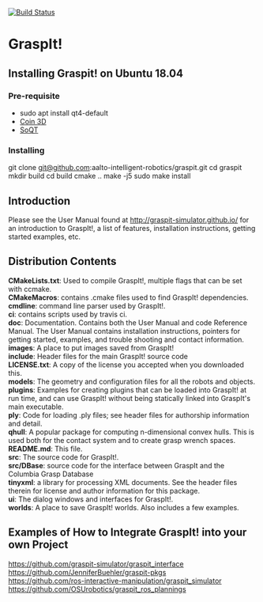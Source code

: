[![Build Status](https://travis-ci.org/graspit-simulator/graspit.svg?branch=master)](https://travis-ci.org/graspit-simulator/graspit)

<h1>GraspIt!</h1>

## Installing Graspit! on Ubuntu 18.04

### Pre-requisite

* sudo apt install qt4-default
* [Coin 3D](https://sourceforge.net/p/coin3d/wiki/Coin3D_Build_Instructions_For_Linux/)
* [SoQT](https://sourceforge.net/p/coin3d-soqt/wiki/Coin3D-SoQt_Build_Instructions_For_Linux/)

### Installing

git clone git@github.com:aalto-intelligent-robotics/graspit.git
cd graspit
mkdir build
cd build
cmake ..
make -j5
sudo make install

Introduction
------------

Please see the User Manual found at <http://graspit-simulator.github.io/> for an introduction to GraspIt!, a list of
features, installation instructions, getting started examples, etc.

Distribution Contents
---------------------

**CMakeLists.txt**: Used to compile GraspIt!, multiple flags that can be set with ccmake. <br />
**CMakeMacros**: contains .cmake files used to find GraspIt! dependencies.  <br />
**cmdline**: command line parser used by GraspIt!.  <br />
**ci**: contains scripts used by travis ci.  <br />
**doc**: Documentation.  Contains both the User Manual and code Reference Manual. The User Manual contains installation instructions, pointers for getting started, examples, and trouble shooting and contact information. <br />
**images**: A place to put images saved from GraspIt! <br />
**include**: Header files for the main GraspIt! source code <br />
**LICENSE.txt**: A copy of the license you accepted when you downloaded this. <br />
**models**: The geometry and configuration files for all the robots and
  objects. <br />
**plugins**:  Examples for creating plugins that can be loaded into GraspIt!
                 at run time, and can use GraspIt! without being statically linked
   into GraspIt's main executable. <br />
**ply**:  Code for loading .ply files; see header files for authorship
                information and detail. <br />
**qhull**: A popular package for computing n-dimensional convex hulls.
  This is used both for the contact system and to create grasp
       wrench spaces. <br />
**README.md**:  This file. <br />
**src**:  The source code for GraspIt!. <br />
**src/DBase**: source code for the interface between GraspIt and the Columbia
  Grasp Database <br />
**tinyxml**: a library for processing XML documents. See the header files
  therein for license and author information for this package. <br />
**ui**: The dialog windows and interfaces for GraspIt!. <br />
**worlds**: A place to save GraspIt! worlds.  Also includes a few
  examples. <br />

Examples of How to Integrate GraspIt! into your own Project
---------------------

<https://github.com/graspit-simulator/graspit_interface> <br />
<https://github.com/JenniferBuehler/graspit-pkgs> <br />
<https://github.com/ros-interactive-manipulation/graspit_simulator> <br />
<https://github.com/OSUrobotics/graspit_ros_plannings> <br />
